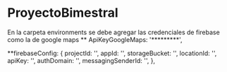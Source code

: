 # ProyectoBimestral

En la carpeta environments se debe agregar las credenciales de firebase  como la de google maps
** ApiKeyGoogleMaps: '*********',

**firebaseConfig: {
    projectId: '',
    appId: '',
    storageBucket: '',
    locationId: '',
    apiKey: '',
    authDomain: '',
    messagingSenderId: '',
  },